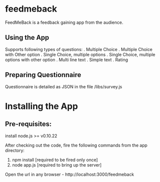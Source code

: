 feedmeback
==========

FeedMeBack is a feedback gaining app from the audience.

Using the App
--------------

Supports following types of questions:
. Multiple Choice
. Multiple Choice with Other option
. Single Choice, multiple options
. Single Choice, multiple options with other option
. Multi line text
. Simple text
. Rating

Preparing Questionnaire
-----------------------
Questionnaire is detailed as JSON in the file /libs/survey.js


Installing the App
==================

Pre-requisites:
---------------
install node.js >= v0.10.22

After checking out the code, fire the following commands from the app directory:
1. npm install [required to be fired only once]
2. node app.js [required to bring up the server]

Open the url in any browser - http://localhost:3000/feedmeback
